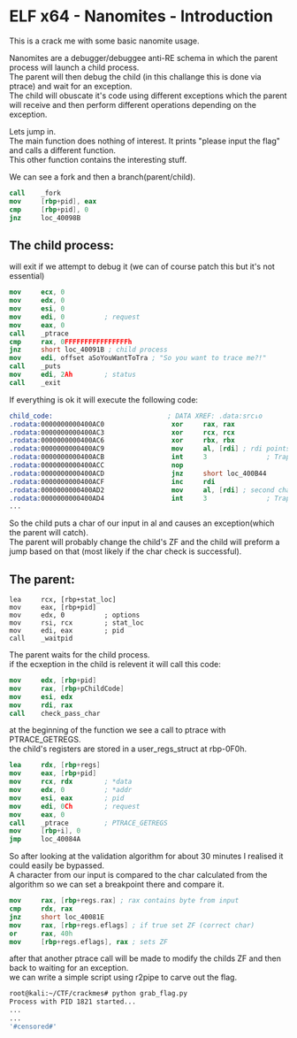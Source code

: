 # ELF x64 - Nanomites - Introduction

This is a crack me with some basic nanomite usage.     
        
Nanomites are a debugger/debuggee anti-RE schema in which the parent process will launch a child process.       
The parent will then debug the child (in this challange this is done via ptrace) and wait for an exception.     
The child will obuscate it's code using different exceptions which the parent will receive and then perform different operations depending on the exception.         
            
Lets jump in.     
The main function does nothing of interest. It prints "please input the flag" and calls a different function.     
This other function contains the interesting stuff.         
              
We can see a fork and then a branch(parent/child).        
```nasm
call    _fork
mov     [rbp+pid], eax
cmp     [rbp+pid], 0
jnz     loc_40098B
```
## The child process: 
will exit if we attempt to debug it (we can of course patch this but it's not essential)           
```nasm
mov     ecx, 0
mov     edx, 0
mov     esi, 0
mov     edi, 0          ; request
mov     eax, 0
call    _ptrace
cmp     rax, 0FFFFFFFFFFFFFFFFh
jnz     short loc_40091B ; child process
mov     edi, offset aSoYouWantToTra ; "So you want to trace me?!"
call    _puts
mov     edi, 2Ah        ; status
call    _exit
```
If everything is ok it will execute the following code:
```nasm
child_code:                             ; DATA XREF: .data:src↓o
.rodata:0000000000400AC0                 xor     rax, rax
.rodata:0000000000400AC3                 xor     rcx, rcx
.rodata:0000000000400AC6                 xor     rbx, rbx
.rodata:0000000000400AC9                 mov     al, [rdi] ; rdi points to input. first char is in al.
.rodata:0000000000400ACB                 int     3               ; Trap to Debugger
.rodata:0000000000400ACC                 nop
.rodata:0000000000400ACD                 jnz     short loc_400B44
.rodata:0000000000400ACF                 inc     rdi
.rodata:0000000000400AD2                 mov     al, [rdi] ; second char is in al.
.rodata:0000000000400AD4                 int     3               ; Trap to Debugger
...
```
So the child puts a char of our input in al and causes an exception(which the parent will catch).        
The parent will probably change the child's ZF and the child will preform a jump based on that (most likely if the char check is successful).          

## The parent:
```
lea     rcx, [rbp+stat_loc]
mov     eax, [rbp+pid]
mov     edx, 0          ; options
mov     rsi, rcx        ; stat_loc
mov     edi, eax        ; pid
call    _waitpid
```
The parent waits for the child process.        
if the ecxeption in the child is relevent it will call this code:       
```nasm
mov     edx, [rbp+pid]
mov     rax, [rbp+pChildCode]
mov     esi, edx
mov     rdi, rax
call    check_pass_char
```
at the beginning of the function we see a call to ptrace with PTRACE_GETREGS.        
the child's registers are stored in a user_regs_struct at rbp-0F0h.          
```nasm
lea     rdx, [rbp+regs]
mov     eax, [rbp+pid]
mov     rcx, rdx        ; *data
mov     edx, 0          ; *addr
mov     esi, eax        ; pid
mov     edi, 0Ch        ; request
mov     eax, 0
call    _ptrace         ; PTRACE_GETREGS
mov     [rbp+i], 0
jmp     loc_40084A
```
So after looking at the validation algorithm for about 30 minutes I realised it could easily be bypassed.      
A character from our input is compared to the char calculated from the algorithm so we can set a breakpoint there and compare it.         
```nasm
mov     rax, [rbp+regs.rax] ; rax contains byte from input
cmp     rdx, rax        
jnz     short loc_40081E
mov     rax, [rbp+regs.eflags] ; if true set ZF (correct char)
or      rax, 40h
mov     [rbp+regs.eflags], rax ; sets ZF
```
after that another ptrace call will be made to modify the childs ZF and then back to waiting for an exception.          
we can write a simple script using r2pipe to carve out the flag.         

```zsh
root@kali:~/CTF/crackmes# python grab_flag.py 
Process with PID 1821 started...
...
...
'#censored#'
```




